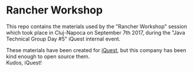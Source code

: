 # Rancher Workshop
This repo contains the materials used by the "Rancher Workshop" session which took place in Cluj-Napoca on September 7th 2017, during the "Java Technical Group Day #5" iQuest internal event. 

These materials have been created for [iQuest](http://www.iquestgroup.com/en/), but this company has been kind enough to open source them.  
Kudos, iQuest!
